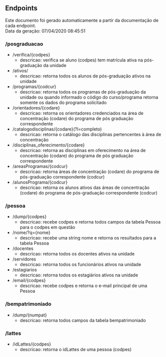 ## Endpoints

Este documento foi gerado automaticamente a partir da documentação de cada endpoint.\
Data da geração: 07/04/2020 08:45:51

### /posgraduacao

  * /verifica/{codpes}
    * descricao: verifica se aluno (codpes) tem matrícula ativa na pós-graduação da unidade
  * /ativos/
    * descricao: retorna todos os alunos de pós-graduação ativos na unidade
  * /programas/{codcur}
    * descricao: retorna todos os programas de pós-graduação da unidade ou quando informado o código do curso/programa retorna somente os dados do programa solicitado
  * /orientadores/{codare}
    * descricao: retorna os orientadores credenciados na área de concentração (codare) do programa de pós graduação correspondente
  * /catalogodisciplinas/{codare}(?l=completo)
    * descricao: retorna o catálogo das disciplinas pertencentes à área de concentração
  * /disciplinas_oferecimento/{codare}
    * descricao: retorna as disciplinas em oferecimento na área de concentração (codare) do programa de pós graduação correspondente
  * /areasProgramas/{codcur}
    * descricao: retorna áreas de concentração (codare) do programa de pós-graduação correspondente (codcur)
  * /alunosPrograma/{codcur}
    * descricao: retorna os alunos ativos das áreas de concentração (codare) do programa de pós-graduação correspondente (codcur)

### /pessoa

  * /dump/{codpes}
    * descricao: recebe codpes e retorna todos campos da tabela Pessoa para o codpes em questão
  * /nome/?q={nome}
    * descricao: recebe uma string nome e retorna os resultados para a tabela Pessoa
  * /docentes
    * descricao: retorna todos os docentes ativos na unidade
  * /servidores
    * descricao: retorna todos os funcionários ativos na unidade
  * /estagiarios
    * descricao: retorna todos os estagiários ativos na unidade
  * /email/{codpes}
    * descricao: recebe codpes e retorna o e-mail principal de uma Pessoa

### /bempatrimoniado

  * /dump/{numpat}
    * descricao: retorna todos campos da tabela bempatrimoniado

### /lattes

  * /idLattes/{codpes}
    * descricao: retorna o idLattes de uma pessoa (codpes)

